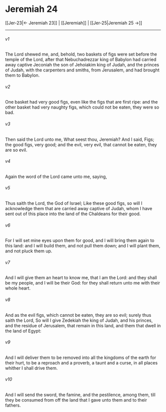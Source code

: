 # Jeremiah 24

[[Jer-23|← Jeremiah 23]] | [[Jeremiah]] | [[Jer-25|Jeremiah 25 →]]
***

###### v1
The Lord shewed me, and, behold, two baskets of figs were set before the temple of the Lord, after that Nebuchadrezzar king of Babylon had carried away captive Jeconiah the son of Jehoiakim king of Judah, and the princes of Judah, with the carpenters and smiths, from Jerusalem, and had brought them to Babylon.
###### v2
One basket had very good figs, even like the figs that are first ripe: and the other basket had very naughty figs, which could not be eaten, they were so bad.
###### v3
Then said the Lord unto me, What seest thou, Jeremiah? And I said, Figs; the good figs, very good; and the evil, very evil, that cannot be eaten, they are so evil.
###### v4
Again the word of the Lord came unto me, saying,
###### v5
Thus saith the Lord, the God of Israel; Like these good figs, so will I acknowledge them that are carried away captive of Judah, whom I have sent out of this place into the land of the Chaldeans for their good.
###### v6
For I will set mine eyes upon them for good, and I will bring them again to this land: and I will build them, and not pull them down; and I will plant them, and not pluck them up.
###### v7
And I will give them an heart to know me, that I am the Lord: and they shall be my people, and I will be their God: for they shall return unto me with their whole heart.
###### v8
And as the evil figs, which cannot be eaten, they are so evil; surely thus saith the Lord, So will I give Zedekiah the king of Judah, and his princes, and the residue of Jerusalem, that remain in this land, and them that dwell in the land of Egypt:
###### v9
And I will deliver them to be removed into all the kingdoms of the earth for their hurt, to be a reproach and a proverb, a taunt and a curse, in all places whither I shall drive them.
###### v10
And I will send the sword, the famine, and the pestilence, among them, till they be consumed from off the land that I gave unto them and to their fathers. 
